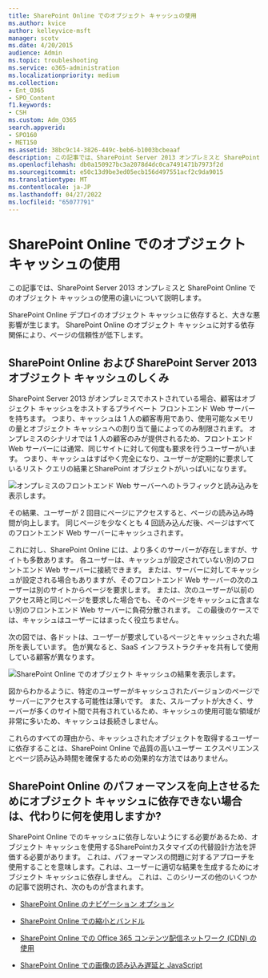 ```yaml
---
title: SharePoint Online でのオブジェクト キャッシュの使用
ms.author: kvice
author: kelleyvice-msft
manager: scotv
ms.date: 4/20/2015
audience: Admin
ms.topic: troubleshooting
ms.service: o365-administration
ms.localizationpriority: medium
ms.collection:
- Ent_O365
- SPO_Content
f1.keywords:
- CSH
ms.custom: Adm_O365
search.appverid:
- SPO160
- MET150
ms.assetid: 38bc9c14-3826-449c-beb6-b1003bcbeaaf
description: この記事では、SharePoint Server 2013 オンプレミスと SharePoint Online でのオブジェクト キャッシュの使用の違いについて説明します。
ms.openlocfilehash: db0a150927bc3a2078d4dc0ca7491471b7973f2d
ms.sourcegitcommit: e50c13d9be3ed05ecb156d497551acf2c9da9015
ms.translationtype: MT
ms.contentlocale: ja-JP
ms.lasthandoff: 04/27/2022
ms.locfileid: "65077791"
---
```

# <a name="using-the-object-cache-with-sharepoint-online"></a>SharePoint Online でのオブジェクト キャッシュの使用

この記事では、SharePoint Server 2013 オンプレミスと SharePoint Online でのオブジェクト キャッシュの使用の違いについて説明します。
  
SharePoint Online デプロイのオブジェクト キャッシュに依存すると、大きな悪影響が生じます。 SharePoint Online のオブジェクト キャッシュに対する依存関係により、ページの信頼性が低下します。 
  
## <a name="how-the-sharepoint-online-and-sharepoint-server-2013-object-cache-works"></a>SharePoint Online および SharePoint Server 2013 オブジェクト キャッシュのしくみ

SharePoint Server 2013 がオンプレミスでホストされている場合、顧客はオブジェクト キャッシュをホストするプライベート フロントエンド Web サーバーを持ちます。 つまり、キャッシュは 1 人の顧客専用であり、使用可能なメモリの量とオブジェクト キャッシュへの割り当て量によってのみ制限されます。 オンプレミスのシナリオでは 1 人の顧客のみが提供されるため、フロントエンド Web サーバーには通常、同じサイトに対して何度も要求を行うユーザーがいます。 つまり、キャッシュはすばやく完全になり、ユーザーが定期的に要求しているリスト クエリの結果とSharePoint オブジェクトがいっぱいになります。
  
![オンプレミスのフロントエンド Web サーバーへのトラフィックと読み込みを表示します。](../media/a0d38b36-4909-4abb-8d4e-4930814bb3de.png)
  
その結果、ユーザーが 2 回目にページにアクセスすると、ページの読み込み時間が向上します。 同じページを少なくとも 4 回読み込んだ後、ページはすべてのフロントエンド Web サーバーにキャッシュされます。
  
これに対し、SharePoint Online には、より多くのサーバーが存在しますが、サイトも多数あります。 各ユーザーは、キャッシュが設定されていない別のフロントエンド Web サーバーに接続できます。 または、サーバーに対してキャッシュが設定される場合もありますが、そのフロントエンド Web サーバーの次のユーザーは別のサイトからページを要求します。 または、次のユーザーが以前のアクセス時と同じページを要求した場合でも、そのページをキャッシュに含まない別のフロントエンド Web サーバーに負荷分散されます。 この最後のケースでは、キャッシュはユーザーにはまったく役立ちません。
  
次の図では、各ドットは、ユーザーが要求しているページとキャッシュされた場所を表しています。 色が異なると、SaaS インフラストラクチャを共有して使用している顧客が異なります。
  
![SharePoint Online でのオブジェクト キャッシュの結果を表示します。](../media/25d04011-ef83-4cb7-9e04-a6ed490f63c3.png)
  
図からわかるように、特定のユーザーがキャッシュされたバージョンのページでサーバーにアクセスする可能性は薄いです。 また、スループットが大きく、サーバーが多くのサイト間で共有されているため、キャッシュの使用可能な領域が非常に多いため、キャッシュは長続きしません。
  
これらのすべての理由から、キャッシュされたオブジェクトを取得するユーザーに依存することは、SharePoint Online で品質の高いユーザー エクスペリエンスとページ読み込み時間を確保するための効果的な方法ではありません。
  
## <a name="if-we-cant-rely-on-the-object-cache-to-improve-performance-in-sharepoint-online-what-do-we-use-instead"></a>SharePoint Online のパフォーマンスを向上させるためにオブジェクト キャッシュに依存できない場合は、代わりに何を使用しますか?

SharePoint Online でのキャッシュに依存しないようにする必要があるため、オブジェクト キャッシュを使用するSharePointカスタマイズの代替設計方法を評価する必要があります。 これは、パフォーマンスの問題に対するアプローチを使用することを意味します。これは、ユーザーに適切な結果を生成するためにオブジェクト キャッシュに依存しません。 これは、このシリーズの他のいくつかの記事で説明され、次のものが含まれます。
  
- [SharePoint Online のナビゲーション オプション](navigation-options-for-sharepoint-online.md)
    
- [SharePoint Online での縮小とバンドル](minification-and-bundling-in-sharepoint-online.md)
    
- [SharePoint Online での Office 365 コンテンツ配信ネットワーク (CDN) の使用](use-microsoft-365-cdn-with-spo.md)
    
- [SharePoint Online での画像の読み込み遅延と JavaScript](delay-loading-images-and-javascript-in-sharepoint-online.md)
    